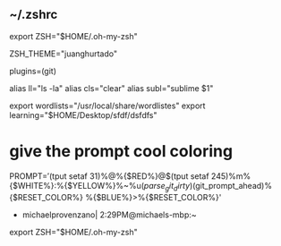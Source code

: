 
## ~/.zshrc

export ZSH="$HOME/.oh-my-zsh"

ZSH_THEME="juanghurtado"

plugins=(git)


alias ll="ls -la"
alias cls="clear"
alias subl="sublime $1"


export wordlists="/usr/local/share/wordlistes"
export learning="$HOME/Desktop/sfdf/dsfdfs"

# give the prompt cool coloring
PROMPT=$'%{$GREEN_BOLD%}%n\|$(tput setaf 31)\%@\%{$RED%}@\$(tput setaf 245)\%m%{$WHITE%}:%{$YELLOW%}%~%u$(parse_git_dirty)$(git_prompt_ahead)%{$RESET_COLOR%}
%{$BLUE%}>%{$RESET_COLOR%}'

* michaelprovenzano| 2:29PM@michaels-mbp:~


export ZSH="$HOME/.oh-my-zsh"
